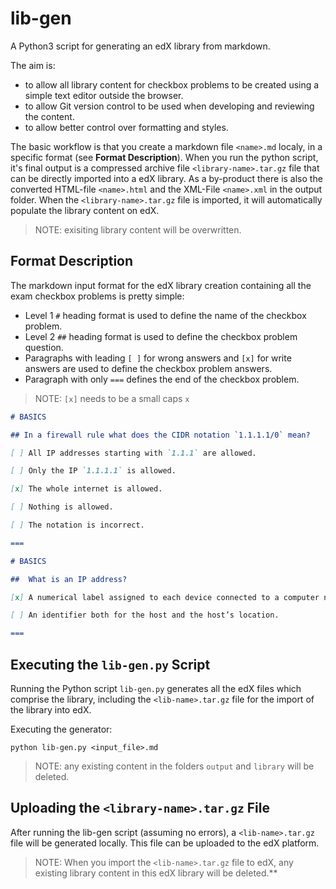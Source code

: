 # lib-gen

A Python3 script for generating an edX library from markdown.

The aim is:
- to allow all library content for checkbox problems to be created using a simple text editor outside the browser.
- to allow Git version control to be used when developing and reviewing the content.
- to allow better control over formatting and styles.

The basic workflow is that you create a markdown file `<name>.md` localy, in a specific format (see __Format Description__). When you run the python script, it's final output is a compressed archive file `<library-name>.tar.gz` file that can be directly imported into a edX library. As a by-product there is also the converted HTML-file `<name>.html` and the XML-File `<name>.xml` in the output folder. When the `<library-name>.tar.gz` file is imported, it will automatically populate the library content on edX. 

>NOTE: exisiting library content will be overwritten.


## Format Description

The markdown input format for the edX library creation containing all the exam checkbox problems is pretty simple:
* Level 1 `#` heading format is used to define the name of the checkbox problem.
* Level 2 `##` heading format is used to define the checkbox problem question.
* Paragraphs with leading `[ ]` for wrong answers and `[x]` for write answers are used to define the checkbox problem answers.
* Paragraph with only `===` defines the end of the checkbox problem.

>NOTE: `[x]` needs to be a small caps `x`

```markdown
# BASICS

## In a firewall rule what does the CIDR notation `1.1.1.1/0` mean?

[ ] All IP addresses starting with `1.1.1` are allowed.

[ ] Only the IP `1.1.1.1` is allowed.

[x] The whole internet is allowed.

[ ] Nothing is allowed.

[ ] The notation is incorrect.

===

# BASICS

##  What is an IP address? 

[x] A numerical label assigned to each device connected to a computer network that uses the Internet Protocol.

[ ] An identifier both for the host and the host’s location.

===
```


## Executing the `lib-gen.py` Script

Running the Python script `lib-gen.py` generates all the edX files which comprise the library, including the `<lib-name>.tar.gz` file for the import of the library into edX.

Executing the generator:

```
python lib-gen.py <input_file>.md
```

>NOTE: any existing content in the folders `output` and `library` will be deleted.


## Uploading the `<library-name>.tar.gz` File

After running the lib-gen script (assuming no errors), a `<lib-name>.tar.gz` file will be generated locally. This file can be uploaded to the edX platform.

>NOTE: When you import the `<lib-name>.tar.gz` file to edX, any existing library content in this edX library will be deleted.**

